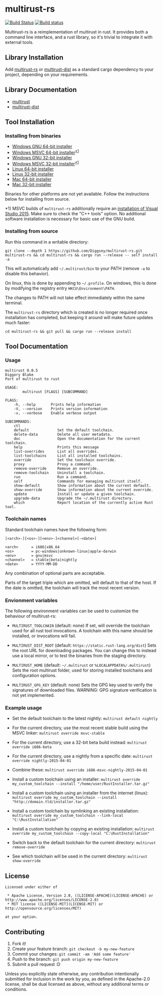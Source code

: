 # multirust-rs

[![Build Status](https://travis-ci.org/rust-lang-nursery/multirust-rs.svg?branch=master)](https://travis-ci.org/rust-lang-nursery/multirust-rs)
[![Build status](https://ci.appveyor.com/api/projects/status/vyiu5qfallpo0n6c/branch/master?svg=true)](https://ci.appveyor.com/project/brson/multirust-rs/branch/master)

Multirust-rs is a reimplementation of multirust in rust. It provides both a command line interface, and a rust library, so it's trivial to integrate it with external tools.

## Library Installation

Add [multirust-rs](https://crates.io/crates/multirust-rs) or [multirust-dist](https://crates.io/crates/multirust-dist) as a standard cargo dependency to your project, depending on your requirements.

## Library Documentation

- [multirust](http://diggsey.github.io/multirust-rs/multirust/index.html)
- [multirust-dist](http://diggsey.github.io/multirust-rs/multirust_dist/index.html)


## Tool Installation

### Installing from binaries

- [Windows GNU 64-bit installer](https://github.com/rust-lang-nursery/multirust-rs-binaries/raw/master/x86_64-pc-windows-gnu/multirust-setup.exe)
- [Windows MSVC 64-bit installer](https://github.com/rust-lang-nursery/multirust-rs-binaries/raw/master/x86_64-pc-windows-msvc/multirust-setup.exe)<sup>[\*1](#vs2015)</sup>
- [Windows GNU 32-bit installer](https://github.com/rust-lang-nursery/multirust-rs-binaries/raw/master/i686-pc-windows-gnu/multirust-setup.exe)
- [Windows MSVC 32-bit installer](https://github.com/rust-lang-nursery/multirust-rs-binaries/raw/master/i686-pc-windows-msvc/multirust-setup.exe)<sup>[\*1](#vs2015)</sup>
- [Linux 64-bit installer](https://github.com/rust-lang-nursery/multirust-rs-binaries/raw/master/x86_64-unknown-linux-gnu/multirust-setup)
- [Linux 32-bit installer](https://github.com/rust-lang-nursery/multirust-rs-binaries/raw/master/i686-unknown-linux-gnu/multirust-setup)
- [Mac 64-bit installer](https://github.com/rust-lang-nursery/multirust-rs-binaries/raw/master/x86_64-apple-darwin/multirust-setup)
- [Mac 32-bit installer](https://github.com/rust-lang-nursery/multirust-rs-binaries/raw/master/i686-apple-darwin/multirust-setup)

Binaries for other platforms are not yet available. Follow the instructions below for installing from source.

<a name="vs2015">\*1)</a> MSVC builds of `multirust-rs` additionally require an [installation of Visual Studio 2015](https://www.visualstudio.com/downloads). Make sure to check the "C++ tools" option. No additional software installation is necessary for basic use of the GNU build.

### Installing from source

Run this command in a writable directory:
```
git clone --depth 1 https://github.com/Diggsey/multirust-rs.git multirust-rs && cd multirust-rs && cargo run --release -- self install -a
```

This will automatically add `~/.multirust/bin` to your PATH (remove `-a` to disable this behavior).

On linux, this is done by appending to `~/.profile`.
On windows, this is done by modifying the registry entry `HKCU\Environment\PATH`.

The changes to PATH will not take effect immediately within the same terminal.

The `multirust-rs` directory which is created is no longer required once installation has completed, but keeping it around will make future updates much faster:

```
cd multirust-rs && git pull && cargo run --release install
```


## Tool Documentation

### Usage

```
multirust 0.0.5
Diggory Blake
Port of multirust to rust

USAGE:
        multirust [FLAGS] [SUBCOMMAND]

FLAGS:
    -h, --help       Prints help information
    -V, --version    Prints version information
    -v, --verbose    Enable verbose output

SUBCOMMANDS:
    ctl
    default             Set the default toolchain.
    delete-data         Delete all user metadata.
    doc                 Open the documentation for the current toolchain.
    help                Prints this message
    list-overrides      List all overrides.
    list-toolchains     List all installed toolchains.
    override            Set the toolchain override.
    proxy               Proxy a command.
    remove-override     Remove an override.
    remove-toolchain    Uninstall a toolchain.
    run                 Run a command.
    self                Commands for managing multirust itself.
    show-default        Show information about the current default.
    show-override       Show information about the current override.
    update              Install or update a given toolchain.
    upgrade-data        Upgrade the ~/.multirust directory.
    which               Report location of the currently active Rust tool.
```

### Toolchain names

Standard toolchain names have the following form:
```
[<arch>-][<os>-][<env>-]<channel>[-<date>]

<arch>		= i686|x86_64
<os>		= pc-windows|unknown-linux|apple-darwin
<env>		= gnu|msvc
<channel>	= stable|beta|nightly
<date>		= YYYY-MM-DD
```

Any combination of optional parts are acceptable.

Parts of the target triple which are omitted, will default to that of the host.
If the date is omitted, the toolchain will track the most recent version.

### Envionment variables

The following environment variables can be used to customize the behaviour of
multirust-rs:

- `MULTIRUST_TOOLCHAIN` (default: none)
	If set, will override the toolchain used for all rust tool invocations. A toolchain
	with this name should be installed, or invocations will fail.

- `MULTIRUST_DIST_ROOT` (default: `https://static.rust-lang.org/dist`)
	Sets the root URL for downloading packages. You can change this to instead use
	a local mirror, or to test the binaries from the staging directory.

- `MULTIRUST_HOME` (default: `~/.multirust` or `%LOCALAPPDATA%/.multirust`)
	Sets the root multirust folder, used for storing installed toolchains and configuration
	options.

- `MULTIRUST_GPG_KEY` (default: none)
	Sets the GPG key used to verify the signatures of downloaded files.
	WARNING: GPG signature verification is not yet implemented.


### Example usage

- Set the default toolchain to the latest nightly:
	`multirust default nightly`

- For the current directory, use the most recent stable build using the MSVC linker:
	`multirust override msvc-stable`

- For the current directory, use a 32-bit beta build instead:
	`multirust override i686-beta`

- For the current directory, use a nightly from a specific date:
	`multirust override nightly-2015-04-01`

- Combine these:
	`multirust override i686-msvc-nightly-2015-04-01`

- Install a custom toolchain using an installer:
	`multirust override my_custom_toolchain --install "/home/user/RustInstaller.tar.gz"`

- Install a custom toolchain using an installer from the internet (linux):
	`multirust override my_custom_toolchain --install "http://domain.tld/installer.tar.gz"`

- Install a custom toolchain by symlinking an existing installation:
	`multirust override my_custom_toolchain --link-local "C:\RustInstallation"`

- Install a custom toolchain by copying an existing installation:
	`multirust override my_custom_toolchain --copy-local "C:\RustInstallation"`

- Switch back to the default toolchain for the current directory:
	`multirust remove-override`

- See which toolchain will be used in the current directory:
	`multirust show-override`


## License

    Licensed under either of

     * Apache License, Version 2.0, ([LICENSE-APACHE](LICENSE-APACHE) or http://www.apache.org/licenses/LICENSE-2.0)
     * MIT license ([LICENSE-MIT](LICENSE-MIT) or http://opensource.org/licenses/MIT)

    at your option.


## Contributing

1. Fork it!
2. Create your feature branch: `git checkout -b my-new-feature`
3. Commit your changes: `git commit -am 'Add some feature'`
4. Push to the branch: `git push origin my-new-feature`
5. Submit a pull request :D

Unless you explicitly state otherwise, any contribution intentionally submitted
for inclusion in the work by you, as defined in the Apache-2.0 license, shall be dual licensed as above, without any
additional terms or conditions.
